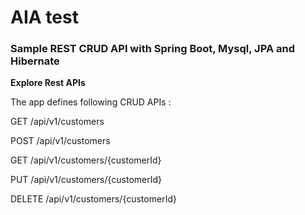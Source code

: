# AIA test
<h3>Sample REST CRUD API with Spring Boot, Mysql, JPA and Hibernate</h3>

<b> Explore Rest APIs </b>

The app defines following CRUD APIs :

GET /api/v1/customers

POST /api/v1/customers

GET /api/v1/customers/{customerId}

PUT /api/v1/customers/{customerId}

DELETE /api/v1/customers/{customerId}
